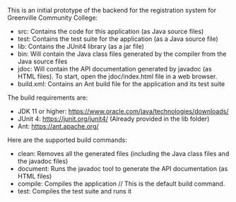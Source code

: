This is an initial prototype of the backend for the registration system for Greenville Community College:
- src: Contains the code for this application (as Java source files)
- test: Contains the test suite for the application (as a Java source file)
- lib: Contains the JUnit4 library (as a jar file)
- bin: Will contain the Java class files generated by the compiler from the Java source files
- jdoc: Will contain the API documentation generated by javadoc (as HTML files). To start, open the jdoc/index.html file in a web browser.
- build.xml: Contains an Ant build file for the application and its test suite

The build requirements are:
- JDK 11 or higher: https://www.oracle.com/java/technologies/downloads/
- JUnit 4: https://junit.org/junit4/ (Already provided in the lib folder)
- Ant: https://ant.apache.org/

Here are the supported build commands:
- clean: Removes all the generated files (including the Java class files and the javadoc files)
- document: Runs the javadoc tool to generate the API documentation (as HTML files)
- compile: Compiles the application // This is the default build command.
- test: Compiles the test suite and runs it
